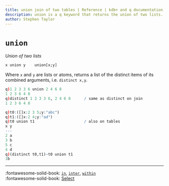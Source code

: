 ```yaml
---
title: union join of two tables | Reference | kdb+ and q documentation
description: union is a q keyword that returns the union of two lists.
author: Stephen Taylor
---
```

# `union`





_Union of two lists_

```txt
x union y    union[x;y]
```

Where `x` and `y` are lists or atoms, returns a list of the distinct items of its combined arguments, i.e. `distinct x,y`.

```q
q)1 2 3 3 6 union 2 4 6 8
1 2 3 6 4 8
q)distinct 1 2 3 3 6, 2 4 6 8      / same as distinct on join
1 2 3 6 4 8

q)t0:([]x:2 3 5;y:"abc")
q)t1:([]x:2 4;y:"ad")
q)t0 union t1                      / also on tables
x y
---
2 a
3 b
5 c
4 d
q)(distinct t0,t1)~t0 union t1
1b
```


----
:fontawesome-solid-book:
[`in`](in.md), [`inter`](inter.md), [`within`](within.md)
<br>
:fontawesome-solid-book:
[Select](../basics/selection.md)


